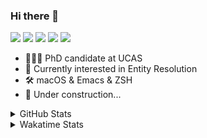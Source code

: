 ### Hi there 👋

[![](https://img.shields.io/badge/-Email-325180?logo=maildotru&logoColor=white&style=flat-square)](mailto:wang@tianshu.me)
[![](https://img.shields.io/badge/-GitHub-black?logo=GitHub&style=flat-square)](https://github.com/tshu-w)
[![](https://img.shields.io/badge/-Telegram-26a5e4?labelColor=fafafa&logo=telegram&style=flat-square)](https://t.me/tshu_w) 
[![](https://img.shields.io/badge/-Twitter-1da1f2?logo=Twitter&logoColor=white&style=flat-square)](https://twitter.com/tshu_w)
[![](https://komarev.com/ghpvc/?username=tshu-w&color=blueviolet&style=flat-square)]()



- 🧑🏻‍🎓 PhD candidate at UCAS
- 🔭 Currently interested in Entity Resolution
- 🛠 macOS & Emacs & ZSH
- 🚧 Under construction...

<details>

<summary>GitHub Stats</summary>

![Tianshu's GitHub stats](https://github-readme-stats.vercel.app/api?username=tshu-w&show_icons=true&theme=buefy&count_private=true)
  
</details>


<details>
  <summary>Wakatime Stats</summary>

  Currently, files accessed by tramp cannot be tracked by wakatime, see https://github.com/wakatime/wakatime-mode/issues/27
  <br>
  
<!--START_SECTION:waka-->
**I'm an Early 🐤** 

```text
🌞 Morning    60 commits     ████░░░░░░░░░░░░░░░░░░░░░   16.48% 
🌆 Daytime    145 commits    ██████████░░░░░░░░░░░░░░░   39.84% 
🌃 Evening    147 commits    ██████████░░░░░░░░░░░░░░░   40.38% 
🌙 Night      12 commits     ░░░░░░░░░░░░░░░░░░░░░░░░░   3.3%

```
📅 **I'm Most Productive on Saturday** 

```text
Monday       84 commits     █████░░░░░░░░░░░░░░░░░░░░   23.08% 
Tuesday      63 commits     ████░░░░░░░░░░░░░░░░░░░░░   17.31% 
Wednesday    44 commits     ███░░░░░░░░░░░░░░░░░░░░░░   12.09% 
Thursday     21 commits     █░░░░░░░░░░░░░░░░░░░░░░░░   5.77% 
Friday       29 commits     ██░░░░░░░░░░░░░░░░░░░░░░░   7.97% 
Saturday     86 commits     ██████░░░░░░░░░░░░░░░░░░░   23.63% 
Sunday       37 commits     ██░░░░░░░░░░░░░░░░░░░░░░░   10.16%

```


📊 **This Week I Spent My Time On** 

```text
💬 Programming Languages: 
sh                       23 hrs 33 mins      ██████████████████████░░░   87.9% 
Emacs Lisp               1 hr 23 mins        █░░░░░░░░░░░░░░░░░░░░░░░░   5.2% 
Org                      1 hr 17 mins        █░░░░░░░░░░░░░░░░░░░░░░░░   4.83% 
Other                    28 mins             ░░░░░░░░░░░░░░░░░░░░░░░░░   1.76% 
Bash                     4 mins              ░░░░░░░░░░░░░░░░░░░░░░░░░   0.3%

🔥 Editors: 
Zsh                      23 hrs 33 mins      ██████████████████████░░░   87.9% 
Emacs                    3 hrs 14 mins       ███░░░░░░░░░░░░░░░░░░░░░░   12.1%

🐱‍💻 Projects: 
multimodalER             13 hrs 42 mins      ████████████░░░░░░░░░░░░░   51.16% 
Terminal                 7 hrs 8 mins        ██████░░░░░░░░░░░░░░░░░░░   26.68% 
emacs                    1 hr 23 mins        █░░░░░░░░░░░░░░░░░░░░░░░░   5.21% 
Unknown Project          1 hr 17 mins        █░░░░░░░░░░░░░░░░░░░░░░░░   4.83% 
entity_resolution        1 hr 2 mins         █░░░░░░░░░░░░░░░░░░░░░░░░   3.89%

💻 Operating System: 
Linux                    19 hrs 5 mins       █████████████████░░░░░░░░   71.26% 
Mac                      7 hrs 41 mins       ███████░░░░░░░░░░░░░░░░░░   28.74%

```

**I Mostly Code in Python** 

```text
Python                   6 repos             ████████░░░░░░░░░░░░░░░░░   31.58% 
JavaScript               3 repos             ████░░░░░░░░░░░░░░░░░░░░░   15.79% 
HTML                     2 repos             ██░░░░░░░░░░░░░░░░░░░░░░░   10.53% 
Emacs Lisp               2 repos             ██░░░░░░░░░░░░░░░░░░░░░░░   10.53% 
TeX                      2 repos             ██░░░░░░░░░░░░░░░░░░░░░░░   10.53%

```



 Last Updated on 14/08/2021
<!--END_SECTION:waka-->
</details>
